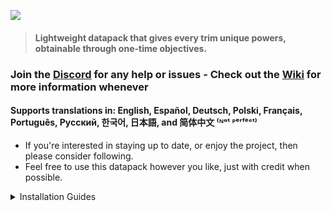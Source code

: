 ![](https://cdn.modrinth.com/data/cached_images/edc7b63bd1a8673cc36f1a3902fee1a3b1faa228.png)

> #### Lightweight datapack that gives every trim unique powers, obtainable through one-time objectives.

### Join the [Discord](https://discord.gg/3Pj7GszXPM) for any help or issues - Check out the [Wiki](https://github.com/ActuallyBlue/Trims_Overhaul/wiki) for more information whenever

#### Supports translations in: English, Español, Deutsch, Polski, Français, Português, Русский, 한국어, 日本語, and 简体中文 ⁽ᴺᵒᵗ ᴾᵉʳᶠᵉᶜᵗ⁾


- If you're interested in staying up to date, or enjoy the project, then please consider following.
- Feel free to use this datapack however you like, just with credit when possible.

<details><summary> Installation Guides </summary>

## ------- Datapack & Resource Pack-------------------------------
 - Download the second file in the versions tab. (Should look like `trims_overhaul-DP_RP-vX.X.X.zip`)

<br>

 - For the data pack; Open your world folder (`.minecraft/saves/world`)
   - Drop the zip into the `datapacks` folder as-is
   - Then restart the server or world — /reload won't work
    - When updating; don't disable the datapack, otherwise some progress will be lost.

<br>
  
 - For the resource pack; In Minecraft, go to Options > Resource Packs
   - Then drag the new zip file into your Minecraft
   - And click on the arrow on the new pack to enable it.

<br>

## -- Mod (Bundle for mod loaders) ----
 - May vary depending on your loader, but simply
  download the first file in the versions tab,
  and then drag it into your mods folder, usually
  located at `.minecraft/mods`. Possibly
  accessible through any "mods" button ingame
 - The previous `.zip` can be renamed to `.jar`, which'll instead make it work as a mod.

</details>